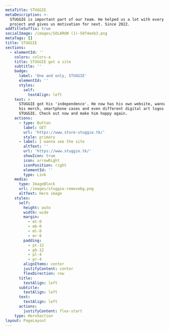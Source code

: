 ```yaml
---
metaTitle: STUGGIE
metaDescription: >-
  STUGGIE is important part of our team. He helped us a lot with every big
  project and gives us motivation for next. Since 2022.
addTitleSuffix: true
socialImage: /images/SOLAROW (1)-5074eeb3.png
metaTags: []
title: STUGGIE
sections:
  - elementId: ''
    colors: colors-a
    title: STUGGIE got a site
    subtitle: ''
    badge:
      label: 'One and only, STUGGIE'
      elementId: ''
      styles:
        self:
          textAlign: left
    text: >
      STUGGIE got his 'independence'. He now has his own website, wanna see? Get
      his merch, smartphone cases and even different digital art logos of
      STUGGIE. Check out now and make him happy again.
    actions:
      - type: Button
        label: GET
        url: 'https://www.store-stuggie.tk/'
        style: primary
      - label: I wanna see the site
        altText: ''
        url: 'https://www.stuggie.tk/'
        showIcon: true
        icon: arrowRight
        iconPosition: right
        elementId: ''
        type: Link
    media:
      type: ImageBlock
      url: /images/stuggie-removebg.png
      altText: Hero image
    styles:
      self:
        height: auto
        width: wide
        margin:
          - mt-0
          - mb-0
          - ml-0
          - mr-0
        padding:
          - pt-12
          - pb-12
          - pl-4
          - pr-4
        alignItems: center
        justifyContent: center
        flexDirection: row
      title:
        textAlign: left
      subtitle:
        textAlign: left
      text:
        textAlign: left
      actions:
        justifyContent: flex-start
    type: HeroSection
layout: PageLayout
---
```

